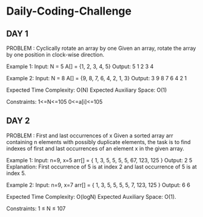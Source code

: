 # Daily-Coding-Challenge

## DAY 1
PROBLEM : Cyclically rotate an array by one
Given an array, rotate the array by one position in clock-wise direction.
 
Example 1:
Input:
N = 5
A[] = {1, 2, 3, 4, 5}
Output:
5 1 2 3 4
 
Example 2:
Input:
N = 8
A[] = {9, 8, 7, 6, 4, 2, 1, 3}
Output:
3 9 8 7 6 4 2 1

Expected Time Complexity: O(N)
Expected Auxiliary Space: O(1)

Constraints:
1<=N<=105
0<=a[i]<=105


## DAY 2
PROBLEM : First and last occurrences of x
Given a sorted array arr containing n elements with possibly duplicate elements, the task is to find indexes of first and last occurrences of an element x in the given array.

Example 1:
Input:
n=9, x=5
arr[] = { 1, 3, 5, 5, 5, 5, 67, 123, 125 }
Output:  2 5
Explanation: First occurrence of 5 is at index 2 and last
             occurrence of 5 is at index 5.  

Example 2:
Input:
n=9, x=7
arr[] = { 1, 3, 5, 5, 5, 5, 7, 123, 125 }
Output:  6 6 

Expected Time Complexity: O(logN)
Expected Auxiliary Space: O(1).

Constraints:
1 ≤ N ≤ 107
